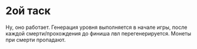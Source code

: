 # 2ой таск
Ну, оно работает. Генерация уровня выполняется в начале игры, после каждой смерти/прохождения до финиша лвл перегенерируется. 
Монеты при смерти пропадают.
